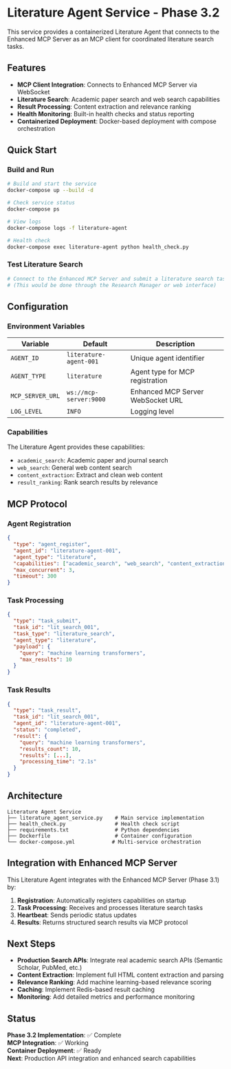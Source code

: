 # Literature Agent Service - Phase 3.2

This service provides a containerized Literature Agent that connects to the Enhanced MCP Server as an MCP client for coordinated literature search tasks.

## Features

- **MCP Client Integration**: Connects to Enhanced MCP Server via WebSocket
- **Literature Search**: Academic paper search and web search capabilities  
- **Result Processing**: Content extraction and relevance ranking
- **Health Monitoring**: Built-in health checks and status reporting
- **Containerized Deployment**: Docker-based deployment with compose orchestration

## Quick Start

### Build and Run

```bash
# Build and start the service
docker-compose up --build -d

# Check service status
docker-compose ps

# View logs
docker-compose logs -f literature-agent

# Health check
docker-compose exec literature-agent python health_check.py
```

### Test Literature Search

```bash
# Connect to the Enhanced MCP Server and submit a literature search task
# (This would be done through the Research Manager or web interface)
```

## Configuration

### Environment Variables

| Variable | Default | Description |
|----------|---------|-------------|
| `AGENT_ID` | `literature-agent-001` | Unique agent identifier |
| `AGENT_TYPE` | `literature` | Agent type for MCP registration |
| `MCP_SERVER_URL` | `ws://mcp-server:9000` | Enhanced MCP Server WebSocket URL |
| `LOG_LEVEL` | `INFO` | Logging level |

### Capabilities

The Literature Agent provides these capabilities:

- `academic_search`: Academic paper and journal search
- `web_search`: General web content search  
- `content_extraction`: Extract and clean web content
- `result_ranking`: Rank search results by relevance

## MCP Protocol

### Agent Registration

```json
{
  "type": "agent_register",
  "agent_id": "literature-agent-001",
  "agent_type": "literature",
  "capabilities": ["academic_search", "web_search", "content_extraction", "result_ranking"],
  "max_concurrent": 3,
  "timeout": 300
}
```

### Task Processing

```json
{
  "type": "task_submit",
  "task_id": "lit_search_001",
  "task_type": "literature_search",
  "agent_type": "literature",
  "payload": {
    "query": "machine learning transformers",
    "max_results": 10
  }
}
```

### Task Results

```json
{
  "type": "task_result",
  "task_id": "lit_search_001",
  "agent_id": "literature-agent-001",
  "status": "completed",
  "result": {
    "query": "machine learning transformers",
    "results_count": 10,
    "results": [...],
    "processing_time": "2.1s"
  }
}
```

## Architecture

```
Literature Agent Service
├── literature_agent_service.py    # Main service implementation
├── health_check.py                # Health check script
├── requirements.txt               # Python dependencies
├── Dockerfile                     # Container configuration
└── docker-compose.yml            # Multi-service orchestration
```

## Integration with Enhanced MCP Server

This Literature Agent integrates with the Enhanced MCP Server (Phase 3.1) by:

1. **Registration**: Automatically registers capabilities on startup
2. **Task Processing**: Receives and processes literature search tasks
3. **Heartbeat**: Sends periodic status updates
4. **Results**: Returns structured search results via MCP protocol

## Next Steps

- **Production Search APIs**: Integrate real academic search APIs (Semantic Scholar, PubMed, etc.)
- **Content Extraction**: Implement full HTML content extraction and parsing
- **Relevance Ranking**: Add machine learning-based relevance scoring
- **Caching**: Implement Redis-based result caching
- **Monitoring**: Add detailed metrics and performance monitoring

## Status

**Phase 3.2 Implementation**: ✅ Complete  
**MCP Integration**: ✅ Working  
**Container Deployment**: ✅ Ready  
**Next**: Production API integration and enhanced search capabilities
